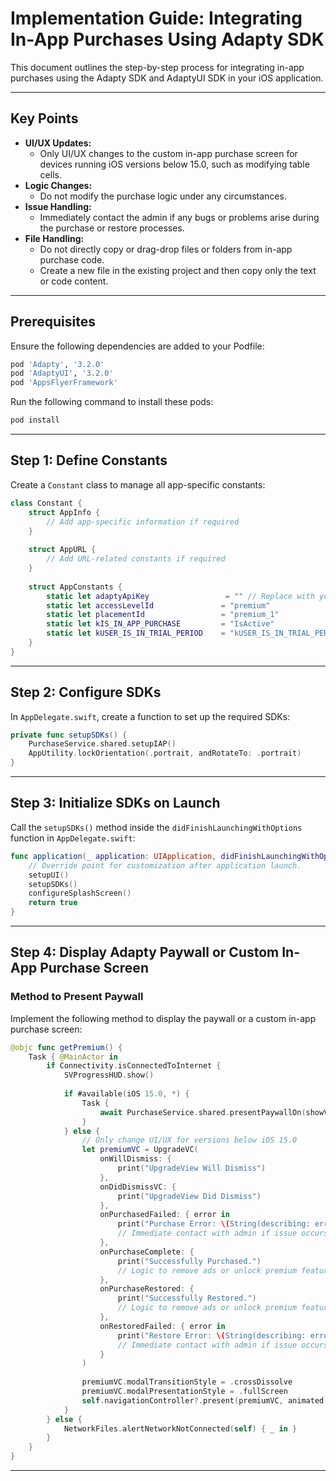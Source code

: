 # Implementation Guide: Integrating In-App Purchases Using Adapty SDK

This document outlines the step-by-step process for integrating in-app purchases using the Adapty SDK and AdaptyUI SDK in your iOS application.

---

## Key Points

- **UI/UX Updates:**
  - Only UI/UX changes to the custom in-app purchase screen for devices running iOS versions below 15.0, such as modifying table cells.
- **Logic Changes:**
  - Do not modify the purchase logic under any circumstances.
- **Issue Handling:**
  - Immediately contact the admin if any bugs or problems arise during the purchase or restore processes.
- **File Handling:**
  - Do not directly copy or drag-drop files or folders from in-app purchase code.
  - Create a new file in the existing project and then copy only the text or code content.
  
----  

## Prerequisites

Ensure the following dependencies are added to your Podfile:

```ruby
pod 'Adapty', '3.2.0'
pod 'AdaptyUI', '3.2.0'
pod 'AppsFlyerFramework'
```

Run the following command to install these pods:

```bash
pod install
```

---

## Step 1: Define Constants

Create a `Constant` class to manage all app-specific constants:

```swift
class Constant {
    struct AppInfo {
        // Add app-specific information if required
    }
    
    struct AppURL {
        // Add URL-related constants if required
    }
    
    struct AppConstants {
        static let adaptyApiKey                 = "" // Replace with your Adapty API key
        static let accessLevelId               = "premium"
        static let placementId                 = "premium_1"
        static let kIS_IN_APP_PURCHASE         = "IsActive"
        static let kUSER_IS_IN_TRIAL_PERIOD    = "kUSER_IS_IN_TRIAL_PERIOD"
    }
}
```

---

## Step 2: Configure SDKs

In `AppDelegate.swift`, create a function to set up the required SDKs:

```swift
private func setupSDKs() {
    PurchaseService.shared.setupIAP()
    AppUtility.lockOrientation(.portrait, andRotateTo: .portrait)
}
```

---

## Step 3: Initialize SDKs on Launch

Call the `setupSDKs()` method inside the `didFinishLaunchingWithOptions` function in `AppDelegate.swift`:

```swift
func application(_ application: UIApplication, didFinishLaunchingWithOptions launchOptions: [UIApplication.LaunchOptionsKey: Any]?) -> Bool {
    // Override point for customization after application launch.
    setupUI()
    setupSDKs()
    configureSplashScreen()
    return true
}
```

---

## Step 4: Display Adapty Paywall or Custom In-App Purchase Screen

### Method to Present Paywall

Implement the following method to display the paywall or a custom in-app purchase screen:

```swift
@objc func getPremium() {
    Task { @MainActor in
        if Connectivity.isConnectedToInternet {
            SVProgressHUD.show()
            
            if #available(iOS 15.0, *) {
                Task {
                    await PurchaseService.shared.presentPaywallOn(showVC: self)
                }
            } else {
                // Only change UI/UX for versions below iOS 15.0
                let premiumVC = UpgradeVC(
                    onWillDismiss: {
                        print("UpgradeView Will Dismiss")
                    },
                    onDidDismissVC: {
                        print("UpgradeView Did Dismiss")
                    },
                    onPurchasedFailed: { error in
                        print("Purchase Error: \(String(describing: error?.localizedDescription))")
                        // Immediate contact with admin if issue occurs
                    },
                    onPurchaseComplete: {
                        print("Successfully Purchased.")
                        // Logic to remove ads or unlock premium features
                    },
                    onPurchaseRestored: {
                        print("Successfully Restored.")
                        // Logic to remove ads or unlock premium features
                    },
                    onRestoredFailed: { error in
                        print("Restore Error: \(String(describing: error?.localizedDescription))")
                        // Immediate contact with admin if issue occurs
                    }
                )
                
                premiumVC.modalTransitionStyle = .crossDissolve
                premiumVC.modalPresentationStyle = .fullScreen
                self.navigationController?.present(premiumVC, animated: true)
            }
        } else {
            NetworkFiles.alertNetworkNotConnected(self) { _ in }
        }
    }
}
```

---


